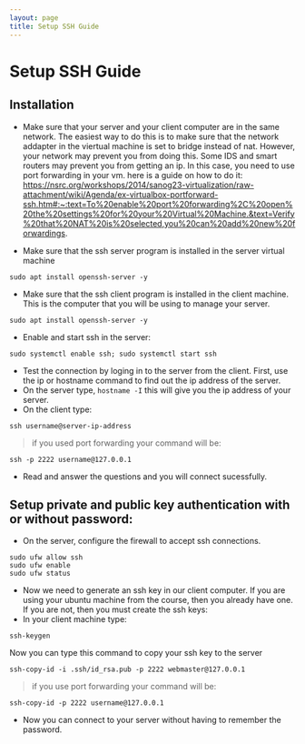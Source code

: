 ```yaml
---
layout: page
title: Setup SSH Guide
---
```


# Setup SSH Guide
## Installation
* Make sure that your server and your client computer are in the same network. The easiest way to do this is to make sure that the network addapter in the viertual machine is set to bridge instead of nat. However, your network may prevent you from doing this. Some IDS and smart routers may prevent you from getting an ip. In this case, you need to use port forwarding in your vm. here is a guide on how to do it: https://nsrc.org/workshops/2014/sanog23-virtualization/raw-attachment/wiki/Agenda/ex-virtualbox-portforward-ssh.htm#:~:text=To%20enable%20port%20forwarding%2C%20open%20the%20settings%20for%20your%20Virtual%20Machine.&text=Verify%20that%20NAT%20is%20selected,you%20can%20add%20new%20forwardings.
 
* Make sure that the ssh server program is installed in the server virtual machine
```
sudo apt install openssh-server -y
```
* Make sure that the ssh client program is installed in the client machine. This is the computer that you will be using to manage your server.
```
sudo apt install openssh-server -y
```
* Enable and start ssh in the server:
```
sudo systemctl enable ssh; sudo systemctl start ssh
```
* Test the connection by loging in to the server from the client. First, use the ip or hostname command to find out the ip address of the server. 
* On the server type, `hostname -I` this will give you the ip address of your server.
* On the client type: 
```
ssh username@server-ip-address
````
> if you used port forwarding your command will be:
```
ssh -p 2222 username@127.0.0.1
```
* Read and answer the questions and you will connect sucessfully. 

## Setup private and public key authentication with or without password:
* On the server, configure the firewall to accept ssh connections.
```
sudo ufw allow ssh
sudo ufw enable
sudo ufw status
```
* Now we need to generate an ssh key in our client computer. If you are using your ubuntu machine from the course, then you already have one. If you are not, then you must create the ssh keys:
* In your client machine type: 
```
ssh-keygen
```
Now you can type this command to copy your ssh key to the server
```
ssh-copy-id -i .ssh/id_rsa.pub -p 2222 webmaster@127.0.0.1
```

> if you use port forwarding your command will be:

```
ssh-copy-id -p 2222 username@127.0.0.1
```

* Now you can connect to your server without having to remember the password.

